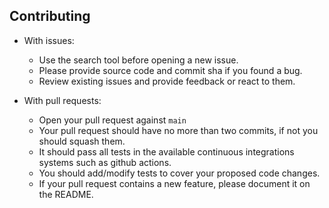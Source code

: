 ## Contributing

- With issues:
  - Use the search tool before opening a new issue.
  - Please provide source code and commit sha if you found a bug.
  - Review existing issues and provide feedback or react to them.

- With pull requests:
  - Open your pull request against `main`
  - Your pull request should have no more than two commits, if not you should squash them.
  - It should pass all tests in the available continuous integrations systems such as github actions.
  - You should add/modify tests to cover your proposed code changes.
  - If your pull request contains a new feature, please document it on the README.
